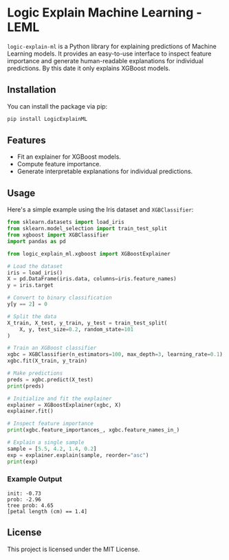# Logic Explain Machine Learning - LEML

`logic-explain-ml` is a Python library for explaining predictions of Machine Learning models.
It provides an easy-to-use interface to inspect feature importance and generate human-readable explanations for individual predictions.
By this date it only explains XGBoost models.

## Installation

You can install the package via pip:

```bash
pip install LogicExplainML
````

## Features

* Fit an explainer for XGBoost models.
* Compute feature importance.
* Generate interpretable explanations for individual predictions.

## Usage

Here's a simple example using the Iris dataset and `XGBClassifier`:

```python
from sklearn.datasets import load_iris
from sklearn.model_selection import train_test_split
from xgboost import XGBClassifier
import pandas as pd

from logic_explain_ml.xgboost import XGBoostExplainer

# Load the dataset
iris = load_iris()
X = pd.DataFrame(iris.data, columns=iris.feature_names)
y = iris.target

# Convert to binary classification
y[y == 2] = 0

# Split the data
X_train, X_test, y_train, y_test = train_test_split(
    X, y, test_size=0.2, random_state=101
)

# Train an XGBoost classifier
xgbc = XGBClassifier(n_estimators=100, max_depth=3, learning_rate=0.1)
xgbc.fit(X_train, y_train)

# Make predictions
preds = xgbc.predict(X_test)
print(preds)

# Initialize and fit the explainer
explainer = XGBoostExplainer(xgbc, X)
explainer.fit()

# Inspect feature importance
print(xgbc.feature_importances_, xgbc.feature_names_in_)

# Explain a single sample
sample = [5.5, 4.2, 1.4, 0.2]
exp = explainer.explain(sample, reorder="asc")
print(exp)
```

### Example Output

```text
init: -0.73
prob: -2.96
tree prob: 4.65
[petal length (cm) == 1.4]
```

## License

This project is licensed under the MIT License.



